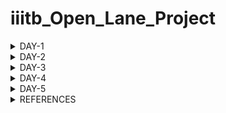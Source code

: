 # iiitb_Open_Lane_Project
<details>
    
<summary>DAY-1</summary>

# Introduction

**OpenLane** is an open-source digital ASIC (Application-Specific Integrated Circuit) flow that automates the entire process of designing and fabricating digital chips. It is developed by efabless and Google Cloud, and it aims to democratize chip design by making it more accessible to a wider community of designers, especially for those who may not have access to expensive commercial tools.OpenLane provides a complete end-to-end flow for designing and fabricating digital ASICs. This includes steps like synthesis, floorplanning, placement, routing, and more. It also incorporates various open-source tools and libraries to streamline the process.One of the significant advantages of OpenLane is that it can work with various Process Design Kits (PDKs), including the SkyWater 130nm PDK (process design kit).

**SkyWater 130 PDK:** The SkyWater 130nm PDK, often referred to as Sky130 PDK, is a Process Design Kit provided by SkyWater Technology Foundry. It contains all the essential components, models, and data necessary for designing integrated circuits using the SkyWater Technology's 130nm CMOS process.

A **Process Design Kit** is a collection of files (such as technology files, cell libraries, and models) provided by a semiconductor foundry to enable chip designers to create layouts and designs that are compatible with the foundry's manufacturing process. It serves as a bridge between the designer and the fabrication facilities.

![image](https://github.com/amith-bharadwaj/iiitb_Open_Lane_Project/assets/84613258/95020f0b-3abc-4cbc-b0c5-a3bdb2b5508a)

![image](https://github.com/amith-bharadwaj/iiitb_Open_Lane_Project/assets/84613258/1ee989eb-7f5a-4bef-8c73-7ff665737caf)

**Foundry IPs (Intellectual Properties)** refer to pre-designed and pre-verified functional blocks or modules that are provided by semiconductor foundries for integration into custom or semi-custom integrated circuits. These IPs serve as building blocks that designers can use to construct larger and more complex integrated circuits without having to design these components from scratch.

## Open Source Digital Asic Design

![image](https://github.com/amith-bharadwaj/iiitb_Open_Lane_Project/assets/84613258/58499c4e-3016-47ad-bcdf-632e2060ba5e)

**Open-source digital ASIC** (Application-Specific Integrated Circuit) design refers to the practice of creating custom integrated circuits using open-source tools, libraries, and methodologies. This approach aims to make the process of designing and fabricating ASICs more accessible and transparent to a wider community of designers.
Here are key aspects of open-source digital ASIC design:

**Tools and Flows:** Open-source tools like OpenROAD, Yosys, Magic, and Qflow are used to automate various stages of the ASIC design process, including synthesis, placement, routing, and verification. These tools are typically available for free and can be modified or extended by the community.

**Libraries and IP Blocks:** Open-source libraries provide a collection of pre-designed digital blocks, such as standard cells, memories, and interfaces. These can be used as building blocks for creating custom ASICs. Additionally, open-source IP cores (e.g., processors, communication controllers) are available for integration.

![image](https://github.com/amith-bharadwaj/iiitb_Open_Lane_Project/assets/84613258/4c410f2e-8cf6-481b-b98f-543a8d2f31d1)

The RTL to GDSII (Register-Transfer Level to Graphic Data System II) flow is the process of transforming a digital circuit design described in RTL (Register-Transfer Level) into a physical layout that can be manufactured as an integrated circuit. Here's a simplified explanation of the steps involved:

**RTL Design:** At the RTL level, the designer describes the behavior of the digital circuit using a hardware description language (HDL) like Verilog or VHDL.

**Synthesis:** RTL synthesis translates the behavioral RTL code into a gate-level netlist.Timing constraints are also defined at this stage.

**Floorplanning**: Floorplanning involves determining the placement of major blocks (like CPU, memory, I/O) on the chip.It considers factors like area, power, signal routing, and clock distribution.

**Placement**:Placement involves determining the precise location of each gate and flip-flop on the chip.
The goal is to minimize wire lengths and optimize for performance.

**Clock Tree Synthesis (CTS)**: CTS involves creating a well-distributed clock network to ensure synchronous operation of the circuit.
Clock signals need to reach all parts of the chip at roughly the same time.

**Routing**:This step involves creating the physical wires (metal tracks) that connect the gates and flip-flops.
Global routing defines the general path, while detailed routing refines the connections.

**Physical Verification:** This step involves checking the layout for rule violations, such as minimum spacing between wires, proper width of connections, etc.
DRC (Design Rule Checking) and LVS (Layout versus Schematic) checks are performed.
Extraction:

**Static Timing Analysis (STA):** STA verifies that the circuit meets timing requirements (setup, hold times, etc.).
It considers gate delays, interconnect delays, and clock skew.

**Final Verification:** Final checks are performed to ensure that the layout adheres to all design rules and constraints.

**GDSII Generation:** GDSII is a file format that describes the physical layout of the integrated circuit.
It includes information about layers, polygons, and other details needed for fabrication.

**Tape-Out:** The GDSII file is sent to a semiconductor foundry for manufacturing.

![image](https://github.com/amith-bharadwaj/iiitb_Open_Lane_Project/assets/84613258/6b4e55cb-23f8-4142-9440-c80b0b91876b)

## Lab Work

```
cd OpenLane
make mount
./flow.tcl -interactive

```
![image](https://github.com/amith-bharadwaj/iiitb_Open_Lane_Project/assets/84613258/4e41b51f-48fe-4a5e-8f53-5a7c6219d5e5)

```
package require openlane 0.9
prep -design picorv32a
```
### Synthesis
Type the command below to perform synthesis
```
run_synthesis
```
The report and netlist generated can be seen below.

![Screenshot from 2023-09-10 19-58-37](https://github.com/amith-bharadwaj/iiitb_Open_Lane_Project/assets/84613258/ef50e0f3-818a-4e7d-bbc5-32a7449bc222)

![image](https://github.com/amith-bharadwaj/iiitb_Open_Lane_Project/assets/84613258/b125cb7e-af61-4c9f-8116-e10cdaea6eb0)


### Flop Ratio

The flop ratio can be calculated by dividing the number of D flip flops with the total number of cells.Here there are **1596** D Flip Flops and **10104**cells. Therefore the flop ratio is **0.15796**.

</details>

<details>
    
<summary>DAY-2</summary>

# Good floorplan vs bad floorplan and introduction to library cells

## Floor Planning

![image](https://github.com/amith-bharadwaj/iiitb_Open_Lane_Project/assets/84613258/85afa22e-5cb4-4282-a0e6-db6de0dc9ebd)

In semiconductor manufacturing, floor planning refers to the initial phase of designing the physical layout of an integrated circuit (IC) on a silicon wafer. This step is crucial in organizing the various components, including transistors, resistors, capacitors, and interconnects, to optimize performance, power consumption, and space utilization.

**Block Placement:** Floor planning involves deciding where to place different functional blocks or modules on the silicon die. These blocks represent specific components like processing units, memory cells, input/output interfaces, and other specialized circuits.

**Interconnect Planning:** It encompasses planning the routes or pathways that will connect various blocks on the chip. Well-designed interconnects are essential for ensuring efficient data flow between different components.

**Power Grid Planning:** Floor planning also addresses the distribution of power across the chip. This includes determining the locations of power sources and how they will be distributed to ensure consistent and reliable power supply to all components.

**Clock Distribution:** Planning the distribution of clock signals is critical for synchronizing operations across different parts of the chip. Proper clock distribution minimizes timing issues and ensures reliable operation.

**Area Allocation:** Deciding how much physical space each block or functional unit should occupy on the die is part of floor planning. This allocation is influenced by factors like performance requirements, power constraints, and manufacturing considerations.

**I/O Planning:** Determining the placement and arrangement of input and output pads or pins is crucial for connecting the chip to external devices.

**Heat Dissipation and Thermal Considerations:** Floor planning also takes into account heat dissipation. Efficient placement of components can help manage the heat generated during operation.

**Design Constraints:** Various constraints, such as area limitations, power budgets, and performance targets, must be considered during floor planning.

**Iterative Process:** Floor planning is an iterative process. Designers often go through multiple iterations to fine-tune the layout based on simulations, performance analysis, and other considerations.

### Preplacement cells

In semiconductor chip design, "preplaced cells" (also known as "macrocells" or "hard macros") refer to predefined and fixed blocks of logic or functional elements that are placed on the chip layout before the automated placement and routing process begins. These preplaced cells are typically designed to perform specific functions and are inserted into the chip's layout in predetermined locations.

### Decoupling Capacitors

In floor planning for semiconductor chip design, decoupling capacitors play a critical role in ensuring stable and noise-free power distribution to various components on the chip. They are strategically placed in the layout to mitigate voltage fluctuations and reduce electromagnetic interference (EMI).

### Power Planning

It involves strategically organizing and distributing power supply networks across the chip to ensure reliable and efficient power delivery to all functional blocks and components. 

### Placement and Routing

**Placement**:Placement in semiconductor design is the phase where electronic components such as transistors, logic gates, and memory cells are arranged on a silicon wafer or chip. It involves selecting the locations for these components to optimize performance, power efficiency, and thermal characteristics.

**Routing**: Routing in semiconductor design is the subsequent phase that involves creating physical connections, called metal interconnects or wires, to link the placed components. These connections enable the flow of electrical signals and power throughout the chip, establishing the desired circuit connections and paths. Routing is essential for ensuring proper functionality and performance of the integrated circuit.

## LAB Work

To run floor planning, follow the below command after synthesis.

```
run_floorplan
```
after the floor planning process is completed, the def file will be generated, go to the floorplan directory and type the following command to invoke magic for viewing the layout.

```
 magic -T /home/amith/OpenLane/pdks/vsdstdcelldesign/libs/sky130A.tech lef read /home/amith/OpenLane/designs/picorv32a/runs/RUN_2023.09.11_14.44.38/tmp/merged.max.lef def read /home/amith/OpenLane/designs/picorv32a/runs/RUN_2023.09.11_14.44.38/results/floorplan/picorv32.def &
```
![image](https://github.com/amith-bharadwaj/iiitb_Open_Lane_Project/assets/84613258/4dcda57a-d609-4320-bf7e-37420eed76bf)

![image](https://github.com/amith-bharadwaj/iiitb_Open_Lane_Project/assets/84613258/e71bbc0d-2a58-45ad-9b2c-e12668db118d)

To zoom the layout,left click and right click for creating a rectangular region, press 's' for selecting and 'z' for zooming.In the console window, type 'what' after the selecting the region to get information about that component selected.

![image](https://github.com/amith-bharadwaj/iiitb_Open_Lane_Project/assets/84613258/d3f8f5cd-bb81-4042-8c3d-84bf1b3ab702)

### Placement Optimization

Optimizing placement using **repeaters** is a key strategy in integrated circuit design to enhance signal integrity over long interconnects. When critical paths exhibit signal degradation due to length, repeaters are strategically inserted to divide the path into shorter segments. This reduces signal delay, mitigates noise, and maintains signal strength. The process involves identifying long interconnects, selecting suitable repeater locations, and sizing the repeaters appropriately.

![image](https://github.com/amith-bharadwaj/iiitb_Open_Lane_Project/assets/84613258/67e06343-6e13-4899-acc3-5d6f958d8132)

### Congestion Aware Placement 
To perform the placement and view the layout, perform the following commands.

```
run_placement
magic -T /home/amith/OpenLane/pdks/vsdstdcelldesign/libs/sky130A.tech lef read /home/amith/OpenLane/designs/picorv32a/runs/RUN_2023.09.11_14.44.38/tmp/merged.max.lef def read /home/amith/OpenLane/designs/picorv32a/runs/RUN_2023.09.12_17.53.47/results/placement/picorv32.def &

```
![image](https://github.com/amith-bharadwaj/iiitb_Open_Lane_Project/assets/84613258/b0da7014-3496-4439-849b-25ec690129ad)

![image](https://github.com/amith-bharadwaj/iiitb_Open_Lane_Project/assets/84613258/af23df08-d209-47a7-adc2-b458211786cb)

## Cell Design Flow

Cell design flow is the systematic process followed in semiconductor engineering to create and optimize individual functional blocks, or cells, that form the building blocks of integrated circuits (ICs).The flow typically begins with specification and architectural design, where the functionality, features, and interfaces of the cell are defined.

![image](https://github.com/amith-bharadwaj/iiitb_Open_Lane_Project/assets/84613258/108bd7de-0d04-4099-9aa8-be8615d265c9)

![image](https://github.com/amith-bharadwaj/iiitb_Open_Lane_Project/assets/84613258/6c9a93b0-390e-475f-8479-ddfbd49efa80)

![image](https://github.com/amith-bharadwaj/iiitb_Open_Lane_Project/assets/84613258/83bde8a6-bdb8-4df3-9671-ed7f49ce15aa)

## Characterization Flow

A configuration file containing models,tech files,spice netlist and simulation commands is given as input to GUNA.This software will generate timing,noise and power models.

![image](https://github.com/amith-bharadwaj/iiitb_Open_Lane_Project/assets/84613258/dee73b9b-820d-49ad-86e3-45b170ece5ef)

## Timing threshold

defintion |	Value
-------------- | --------------
slew_low_rise_thr	| 20% 
slew_high_rise_thr | 80% 
slew_low_fall_thr |	20% 
slew_high_fall_thr |	80% 
in_rise_thr	| 50% 
in_fall_thr |	50% 
out_rise_thr |	50% 
out_fall_thr | 50% 

### Propagation Delay and Transition Time 

#### Propagation Delay 

The time difference between when the transitional input reaches 50% of its final value and when the output reaches 50% of its final value. Poor choice of threshold values lead to negative delay values. Even thought you have taken good threshold values, sometimes depending upon how good or bad the slew, the dealy might be still +ve or -ve.

**Propagation delay = time(out_thr) - time(in_thr)**

#### Transition Time

The time it takes the signal to move between states is the transition time , where the time is measured between 10% and 90% or 20% to 80% of the signal levels.

**Rise transition time = time(slew_high_rise_thr) - time (slew_low_rise_thr)**

**Low transition time = time(slew_high_fall_thr) - time (slew_low_fall_thr)**

</details>

<details>
    
<summary>DAY-3</summary>

# DAY-3

## SPICE Deck Creation

A SPICE deck is a text file used to describe an electronic circuit in a format that can be interpreted by SPICE (Simulation Program with Integrated Circuit Emphasis), a widely used software tool for simulating and analyzing electronic circuits. The deck contains information about circuit components (such as resistors, capacitors, transistors, etc.), their connections, and simulation parameters. It also includes commands for specifying the type of analysis to be performed (e.g., transient, AC, DC) and other simulation settings. SPICE decks allow engineers and designers to model and predict the behavior of electronic circuits before physically building them, aiding in the design and optimization process.

![image](https://github.com/amith-bharadwaj/iiitb_Open_Lane_Project/assets/84613258/cccd8eae-e2b2-4907-9fdf-14680d341583)

![image](https://github.com/amith-bharadwaj/iiitb_Open_Lane_Project/assets/84613258/29d37e44-8196-4a08-a7f0-4f67c1301a60)

## Switching Threshold of cmos inverter

The switching threshold of a CMOS (Complementary Metal-Oxide-Semiconductor) inverter is the input voltage at which the output of the inverter transitions from a logic low (0) to a logic high (1), or vice versa. In other words, it's the voltage level at which the inverter changes its output state.

In a basic CMOS inverter, there are two transistors: a PMOS (p-type metal-oxide-semiconductor) transistor and an NMOS (n-type metal-oxide-semiconductor) transistor. When the input voltage is below a certain threshold, the PMOS transistor conducts and the NMOS transistor does not, resulting in a logic high output. Conversely, when the input voltage is above the threshold, the NMOS transistor conducts and the PMOS transistor does not, resulting in a logic low output.

The switching threshold depends on various factors including the characteristics of the transistors, the supply voltage, and the manufacturing process. It is generally determined by the Vth (threshold voltage) of the transistors, which is a parameter that characterizes the voltage at which a transistor begins to conduct.

![image](https://github.com/amith-bharadwaj/iiitb_Open_Lane_Project/assets/84613258/521a548e-3bfd-4ccc-87ea-8fecd44c0593)

## LAB Work

Follow the below commands to gitclone vsdstdcelldesign and then run magic.

```
git clone https://github.com/nickson-jose/vsdstdcelldesign.git
magic -T sky130A.tech sky130_inv.mag &
```

![Screenshot from 2023-09-16 15-02-55](https://github.com/amith-bharadwaj/iiitb_Open_Lane_Project/assets/84613258/0ddd73cf-6171-4439-8182-bc12d6e3fe55)

## Inception of Layout ( A CMOS Fabrication Process)

A 16-mask CMOS (Complementary Metal-Oxide-Semiconductor) process refers to a semiconductor fabrication process that involves 16 distinct steps (or masks) to create integrated circuits. Each mask defines a specific pattern or layer on the silicon wafer, and these patterns are built up in a series of steps to form the final integrated circuit.

Here is a simplified overview of the steps involved in a typical 16-mask CMOS process:

**Substrate Preparation:** The process begins with a silicon wafer, which serves as the foundation for the integrated circuits. This wafer is typically made of single-crystal silicon.

**Oxide Layer Formation (Mask 1):** The first mask is used to define areas where a thin layer of silicon dioxide (SiO2), also known as oxide, will be grown or deposited. This layer serves as an insulator.

**Active Region Definition (Mask 2):** The second mask defines the areas where the active components of the transistors will be located. These areas will later be doped to create the source and drain regions.

![image](https://github.com/amith-bharadwaj/iiitb_Open_Lane_Project/assets/84613258/ac4cda08-3fa8-413e-a7df-c50fa0c0c456)

![image](https://github.com/amith-bharadwaj/iiitb_Open_Lane_Project/assets/84613258/94cf5f4f-e060-4e3e-a894-2991e0edf227)

**Gate Formation (Mask 3):** This mask defines the location and shape of the gates of the transistors. The gate is typically made of polysilicon.

![image](https://github.com/amith-bharadwaj/iiitb_Open_Lane_Project/assets/84613258/7f36831c-1cc1-4b19-bf87-2dc96ac5cf57)

**Gate Insulation (Mask 4):** This step involves depositing a thin layer of silicon dioxide on top of the gate to insulate it from the channel region.

**Source and Drain Implantation (Mask 5):** Dopants are introduced into the silicon to create the source and drain regions of the transistors.

**Channel Formation (Mask 6):** This mask defines the region between the source and drain, which is known as the channel. The channel is what allows or restricts the flow of current.

**Contact Holes (Mask 7):** This step involves etching holes through the insulating layers to allow for electrical connections to the source, drain, and gate.

![image](https://github.com/amith-bharadwaj/iiitb_Open_Lane_Project/assets/84613258/fa198202-c1d5-418d-b11c-610752e791b4)


**Metal Interconnects (Mask 8):** Metal layers are deposited and patterned to form the interconnects that link various components together.

**First Metal Contact Holes (Mask 9):** Similar to Step 8, this step involves etching holes through insulating layers to allow for electrical connections to the metal interconnects.

**Metal Contact (Mask 10):** Metal is deposited to make electrical connections between the metal interconnects and the active regions of the transistors.

**Passivation (Mask 11):** A protective layer is added to shield the integrated circuits from environmental factors.

**Bond Pads (Mask 12):** Areas are defined for attaching wires that will connect the integrated circuits to external components.

**Final Metal (Mask 13):** Additional metal layers may be added for complex circuits.

**Test Structures (Mask 14):** Test structures and markers are added to facilitate testing and quality control.

**Final Inspection and Packaging (Mask 15):** The completed wafers are inspected, tested, and then diced into individual chips. These chips are then packaged for use in   electronic devices.

![Screenshot from 2023-09-16 15-47-55](https://github.com/amith-bharadwaj/iiitb_Open_Lane_Project/assets/84613258/57e0c9f3-492e-4f94-a85b-768c5c2ec418)

## Lab introduction to Sky130 basic layers layout and LEF using inverter

Inverter is designed by, PMOS and NMOS connected together. Gates of both PMOS and NMOS are connected together and given to input. NMOS source connected to ground, PMOS source is connected to VDD.Drains of PMOS and NMOS are connected together and given to the output.From Layout, we see the layers which are required for CMOS inverter.The First layer in skywater130 is localinterconnect layer (locali).

![image](https://github.com/amith-bharadwaj/iiitb_Open_Lane_Project/assets/84613258/e4d08cf2-79a6-4b92-86cb-e2cc047cbe7e)

### Spice Extraction in Magic
]
Folllow the below command for creating extraction file
```
extract all
```
sky130_inv.ext file will be  created

```
ext2spice cthresh 0 rthresh 0
```
This command extracts parasatic capcitances and a file sky130_inv.spice will be created.

![image](https://github.com/amith-bharadwaj/iiitb_Open_Lane_Project/assets/84613258/16f821d2-561c-4657-9fc6-76617d62fd36)

## SKY130 Tech file labs
We should edit the spice file to do the analysis.

![image](https://github.com/amith-bharadwaj/iiitb_Open_Lane_Project/assets/84613258/381c18b4-d103-44b0-93ca-06ed3983f177)

Run it in ngspice by giving the following command.

```
ngspice sky130_inv.spice
plot y vs time a
```

![image](https://github.com/amith-bharadwaj/iiitb_Open_Lane_Project/assets/84613258/ebb2f54f-080d-47da-9ce8-3aa0bcaa2460)
![image](https://github.com/amith-bharadwaj/iiitb_Open_Lane_Project/assets/84613258/b0e5e6ef-8b5b-4d4c-88c8-3b33e975a9f6)

## Magic DRC

Magic VLSI (Very Large Scale Integration) is a powerful open-source software tool used in the design and layout of integrated circuits. It provides a user-friendly environment for creating, editing, and analyzing electronic circuits at the transistor level. Magic VLSI offers a range of features, including a versatile and intuitive interface, the ability to handle various technology nodes, and support for both digital and analog circuit design. It also allows for the visualization of the physical layout of a chip, enabling engineers to optimize for performance, area, and power consumption. Additionally, Magic VLSI facilitates compatibility with industry-standard file formats, enhancing its interoperability with other EDA (Electronic Design Automation) tools in the semiconductor industry. Overall, Magic VLSI plays a crucial role in the development of complex integrated circuits, making it an essential tool for VLSI designers and engineers.

### Design Rule Check

DRC, or Design Rule Check, is a critical step in the process of designing integrated circuits (ICs). It is a set of predefined geometric and electrical constraints that ensure the manufacturability and functionality of the chip. During DRC, the layout of the IC is examined to verify if it complies with these specified rules. This involves checking parameters like minimum spacing between elements, width of conductors, and alignment of components. DRC helps catch potential issues early in the design process, preventing costly errors that could lead to fabrication defects or performance issues. It is an indispensable part of the semiconductor design flow, ensuring that the final chip design adheres to the requirements of the fabrication process.

### LAB Work

Follow the below commands to extract the drc test files

```
wget http://opencircuitdesign.com/open_pdks/archive/drc_tests.tgz
tar xfz drc_tests.tgz
```

![image](https://github.com/amith-bharadwaj/iiitb_Open_Lane_Project/assets/84613258/ff448c4f-e45d-44dc-b0f7-5c4410dadb76)

let us check the files in the directory.

![image](https://github.com/amith-bharadwaj/iiitb_Open_Lane_Project/assets/84613258/7e1eb184-6856-46b0-936e-84b46f5cc5df)
Let us view the layout of met3.mag on magic
![image](https://github.com/amith-bharadwaj/iiitb_Open_Lane_Project/assets/84613258/4962d5a7-3db4-4c5d-ad40-abc7f8477081)
In the console window give the command ```drc why ``` to know if errors are there are what are those errors associated with the selected object.
![image](https://github.com/amith-bharadwaj/iiitb_Open_Lane_Project/assets/84613258/478e2af2-d708-4a2b-b3a2-97d1d0c431a3)
Draw a box with met3 ,move the pointer to the colour box on the right panel, use 'p' to fill the box with the selected met3 layer.
![Screenshot from 2023-09-17 10-04-32](https://github.com/amith-bharadwaj/iiitb_Open_Lane_Project/assets/84613258/855b1011-7c6b-4565-952b-b12d9add694b)
type the command ``` cif see VIA2 ```
![image](https://github.com/amith-bharadwaj/iiitb_Open_Lane_Project/assets/84613258/7d0b3202-2196-457d-8958-337983c1f445)

## Load Sky130 tech rules for drc challenges

Let us load the poly.mag file on magic layout window.     
![image](https://github.com/amith-bharadwaj/iiitb_Open_Lane_Project/assets/84613258/d724e9bd-9ea5-4396-b861-b80774deda35)
zoom in, select the box between the contacts and type 'box' in the console window to know the dimensions. 
![image](https://github.com/amith-bharadwaj/iiitb_Open_Lane_Project/assets/84613258/bdbdbe32-0944-4835-95d8-a1fba929da5a)
we need to modify the sky130A.tech file for making the corrections. Use gedit and modify the techfile as below.
![image](https://github.com/amith-bharadwaj/iiitb_Open_Lane_Project/assets/84613258/48d41705-7b2e-4a64-93dc-1beab8efedef)
![image](https://github.com/amith-bharadwaj/iiitb_Open_Lane_Project/assets/84613258/b312c55a-0e4c-473d-b27a-ee52a6c38bdc)

![image](https://github.com/amith-bharadwaj/iiitb_Open_Lane_Project/assets/84613258/cce2802f-0aef-4d33-8a30-56df59b7cceb)
Now we need to reload the mag file into the magic layout window. Now we can see the modified layout.And then type ```
drc runcheck ``` in the console window.


![image](https://github.com/amith-bharadwaj/iiitb_Open_Lane_Project/assets/84613258/36ef0072-2723-469b-beed-9b4876124293)

open the sky130A techfile using gedit, and search for cifmaxwidth and make the changes as shown in the pictures below.

![image](https://github.com/amith-bharadwaj/iiitb_Open_Lane_Project/assets/84613258/45194eac-2ec6-4a70-ad82-452d01976e03)


Make modifictions to the tech file as shown below.

![image](https://github.com/amith-bharadwaj/iiitb_Open_Lane_Project/assets/84613258/6dc89c78-a5b6-4a40-ab68-43fac06382ba)

First create a box around cell nwell6 , Now in tkcon terminal type below commands:

![Screenshot from 2023-09-17 12-25-57](https://github.com/amith-bharadwaj/iiitb_Open_Lane_Project/assets/84613258/3ec70738-d34a-4ccf-bc6c-b0d99518d10e)



![image](https://github.com/amith-bharadwaj/iiitb_Open_Lane_Project/assets/84613258/944ac4a6-4bff-4eb6-adb5-2ce07b195b19)

Make modifications to the sky130A tech file as shown below.

![image](https://github.com/amith-bharadwaj/iiitb_Open_Lane_Project/assets/84613258/b7214a21-094d-438a-bc97-da9e1e05fdf8)
![image](https://github.com/amith-bharadwaj/iiitb_Open_Lane_Project/assets/84613258/cdf71df2-ebd2-46d0-be9a-4272b44df40d)

After reloading the magic layout window,run the drc commands as shown below, when we zoom in, we can find the regions having errors.

![image](https://github.com/amith-bharadwaj/iiitb_Open_Lane_Project/assets/84613258/ff8be22a-e68d-4a15-a4ea-68c92b725525)
![Screenshot from 2023-09-17 12-40-27](https://github.com/amith-bharadwaj/iiitb_Open_Lane_Project/assets/84613258/c17608a7-3856-4a39-8aed-dc89bf33b90b)

Now tap using nsubstrate contact, we can see the change in the drc value shown.
![image](https://github.com/amith-bharadwaj/iiitb_Open_Lane_Project/assets/84613258/59c57631-43c9-4a11-a1f9-d0ff20da0ff5)

</details>
    
<details>
    
<summary>DAY-4</summary>

    
# Timing Analysis and Clock Tree Synthesis

## Grid into Track Info

To implement our own stdcell,the inout output ports must lie on the intersection of Horizontal and vertical tracks and
Width and Height of standard cell are odd mutliples of Horizontal track pitch and Vertical track pitch.
Give the below command to view grids of specific dimensions on layout.
```
grid 0.46um 0.34um 0.23um 0.17um
```
![image](https://github.com/amith-bharadwaj/iiitb_Open_Lane_Project/assets/84613258/58142b9b-96b2-45f0-8a80-1db223df3236)

## Creation of Port Defination

After loading the inverter design, select the required port by double pressing 's' in the region.click on edit and then text.Here we can enter the label.Ensure to check the enable check box.
![image](https://github.com/amith-bharadwaj/iiitb_Open_Lane_Project/assets/84613258/e53a7284-a749-4f3f-9f8f-614951372f1d)

## Setting port class and port use attributes

Type the following commands in the console,enter 2 commands at a time after selecting input,output,vdd and ground ports respectively.

```
port class input
port use signal
port class output
port use signal
port class inout
port use power
port class inout
port use ground
```
To generate the lef file, follow the below command.
```
lef write

```
![image](https://github.com/amith-bharadwaj/iiitb_Open_Lane_Project/assets/84613258/9ea3fd4e-29db-4b44-b327-0c2d32dc4f02)

Copy the lef file,sky130_fd_sc_hd_typical.lib, sky130_fd_sc_hd_slow.lib, and sky130_fd_sc_hd_fast.lib files from the libs folder in vsdstdcelldesign to the src folder of picorv32a. And then we need to modify the config.tcl file.

![image](https://github.com/amith-bharadwaj/iiitb_Open_Lane_Project/assets/84613258/5359e327-2fa8-474d-8fb3-cd43fc26641f)

Follow the below commands in openlane to run synthesis.

```
prep -design picorv32a
set lefs [glob $::env(DESIGN_DIR)/src/*.lef]
add_lefs -src $lefs
run_synthesis
```
![image](https://github.com/amith-bharadwaj/iiitb_Open_Lane_Project/assets/84613258/81606d21-9b2f-4c13-9d60-15f656e1ed91)

![image](https://github.com/amith-bharadwaj/iiitb_Open_Lane_Project/assets/84613258/9b8979ab-7fab-4c9a-bd68-e37ddd09b258)

## Delay Tables

Timing is a pivotal parameter that holds significant sway over our cell designs, influencing all other aspects of timing considerations. The delay of a cell is contingent on factors such as input transition and output load. For instance, when a cell (X1) is situated at the end of a lengthy wire (Scenario 1), its delay is affected by unfavorable transitions due to the wire's resistance and capacitance. Conversely, in the case of a shorter wire (Scenario 2), the delay differs as the transition is less adverse. This demonstrates the sensitivity of delay to varying conditions, even for identical cells. Additionally, the output load also plays a role in shaping delay characteristics. To maintain signal integrity during buffer insertion, VLSI engineers have established specific guidelines, emphasizing consistent buffer sizing at each level. Despite this, delays may fluctuate depending on the load they drive. To address this, engineers introduced "delay tables," which contain 2D arrays encompassing input slew and load capacitance values, each associated with various buffer sizes. These tables serve as essential timing models for the design process. Algorithms interact with these tables, using provided input slew and load capacitance values to calculate corresponding delay values for the buffers. In cases where precise delay data is unavailable, interpolation techniques are employed. These techniques identify the nearest available data points and extrapolate from them to estimate the required delay values.

![image](https://github.com/amith-bharadwaj/iiitb_Open_Lane_Project/assets/84613258/c12ca424-a636-46de-a95f-af4bd0f999bd)

Let us perform floor plan and placement.

```
run_floorplan
run_placement
```
Let us invoke magic from the results/placement directory

![image](https://github.com/amith-bharadwaj/iiitb_Open_Lane_Project/assets/84613258/35bb6f08-f83b-4a70-8438-ad89f5793dce)

## Timing Analysis

Setup time is a crucial concept in digital electronics and refers to the minimum amount of time that a data input signal must be stable and valid before the clock signal arrives for the flip-flop or latch to capture that data. In simpler terms, it is the time duration between when the input data is available and when the clock edge arrives, ensuring that the data is correctly registered by the flip-flop or latch. Failing to meet the setup time requirement can result in erroneous or unpredictable behavior in the digital circuit. It's a fundamental parameter for ensuring reliable operation of synchronous digital systems.

Metastability is a phenomenon that can occur in digital electronic circuits, particularly in synchronous systems. It arises when a digital flip-flop or latch receives a signal that arrives very close to the clock edge. In this narrow time window, the signal may oscillate unpredictably between the high and low states, causing the flip-flop or latch to have difficulty in determining the correct state to latch onto.

Designers take measures to minimize the likelihood of metastability by ensuring that signals meet setup and hold time requirements and by using techniques like synchronizers to reduce the probability of metastable events. However, it's important to note that metastability is an inherent part of digital electronics and can never be entirely eliminated, only managed.

![image](https://github.com/amith-bharadwaj/iiitb_Open_Lane_Project/assets/84613258/f1c3eb96-63ed-45db-9e53-0f3128977e64)

### Clock Jitter

Clock jitter is a phenomenon in digital systems that refers to the variations in the timing of a clock signal. It is characterized by small, random fluctuations in the arrival times of clock edges. These fluctuations can occur due to various factors, such as electronic noise, power supply fluctuations, and imperfections in the clock generation circuitry. Clock jitter can have significant implications for the performance of digital circuits, as it can lead to timing uncertainty and ultimately affect the stability and accuracy of data processing. Designers employ techniques like jitter reduction circuits and high-quality clock sources to mitigate the impact of jitter and ensure reliable operation of digital systems. Managing clock jitter is especially crucial in high-speed and precision applications, where precise timing is paramount.


![image](https://github.com/amith-bharadwaj/iiitb_Open_Lane_Project/assets/84613258/0f04283f-369f-48da-a32b-a4e7296e271e)


## Clock Tree Synthesis (CTS)
Clock Tree Synthesis (CTS) is a crucial step in the physical design of integrated circuits (ICs), especially for synchronous digital systems. It involves the generation of an optimized network of clock distribution lines (referred to as the "clock tree") that evenly and efficiently distributes the clock signal to all sequential elements (like flip-flops) across the chip.

Here's a breakdown of the key steps involved in Clock Tree Synthesis:

**Clock Signal Generation:** The first step is generating the primary clock signal, usually from an external crystal oscillator or a phase-locked loop (PLL). This signal serves as the reference clock for the entire system.

**Buffer Insertion:** The clock signal from step one is generally weak and may not be able to drive all the sequential elements in the design directly. Therefore, buffers (usually in the form of inverters) are inserted strategically along the clock path to strengthen the signal.

**Clock Distribution Network:** This step involves creating a network of clock lines that originate from the clock source and spread out across the chip, reaching every sequential element. The goal is to minimize clock skew (variation in arrival times of the clock signal) and ensure that all elements receive the clock signal simultaneously.

**Balancing Delays:** The clock tree synthesis tool considers factors such as wire lengths, resistance, and capacitance to balance the delays in the clock distribution network. This ensures that the clock arrives at all elements at the same time, reducing setup and hold time violations.

**Optimization for Power and Area:** CTS tools aim to minimize power consumption and area usage while maintaining good clock distribution characteristics. This may involve techniques like buffer sizing and placement optimization.

**Clock Gating:** In some designs, clock gating elements are added during CTS. These elements can selectively enable or disable clock signals to specific parts of the design, conserving power when those parts are not in use.

**Verification and Analysis:** After generating the clock tree, it's crucial to perform extensive verification and analysis. This includes checks for clock skew, setup and hold time violations, and power consumption.

**Iterative Process:** Clock Tree Synthesis is often an iterative process. Designers may need to make adjustments to the clock tree, such as buffer insertion or resizing, to meet timing and power constraints.

### Cross Talk

Cross talk in VLSI (Very Large Scale Integration) refers to the unwanted interference or coupling of signals between adjacent conductors or traces on a printed circuit board (PCB) or within an integrated circuit (IC). This interference can lead to incorrect or degraded signal integrity and can potentially result in malfunctions or errors in the functioning of the circuit.

Cross talk can lead to various issues:

**Signal Degradation:** The interference can distort the original signal, potentially making it difficult for the receiver to correctly interpret the data.

**Timing Violations:** Cross talk can lead to timing violations, where signals may arrive at the receiver with incorrect timing, violating setup and hold time requirements.

**Increased Noise:** The interference can introduce additional noise into the system, reducing the signal-to-noise ratio and potentially leading to errors.

**Reduced Signal Integrity:** In extreme cases, cross talk can lead to complete signal integrity failure, resulting in malfunctioning of the circuit.

### Clock Net Shielding

Clock net shielding is a technique used in VLSI (Very Large Scale Integration) design to minimize the interference and cross talk that can occur between the clock signal and other adjacent signal traces on a printed circuit board (PCB) or within an integrated circuit (IC). It involves physically isolating the clock signal traces from other signal traces by placing a shield, typically a metal layer, between them. This shield acts as a barrier, reducing the capacitive and inductive coupling that can occur between neighboring traces. By implementing clock net shielding, designers can improve the integrity and reliability of the clock signal, ensuring that it reaches its destination with minimal distortion or interference, which is critical for the proper functioning of synchronous digital systems.

![image](https://github.com/amith-bharadwaj/iiitb_Open_Lane_Project/assets/84613258/c26eda2c-3647-4816-a7fe-6749c35bae81)

## LAB Work
```
run_cts
```
![image](https://github.com/amith-bharadwaj/iiitb_Open_Lane_Project/assets/84613258/8a26df72-22ba-453e-9103-ebd0a65e5176)

![image](https://github.com/amith-bharadwaj/iiitb_Open_Lane_Project/assets/84613258/2027a709-0daf-48b9-94c3-4916e88cb332)

Here we can observe that there is no violation.From now on post cts analysis is performed by openroad within the openlane flow .In openroad, execute the following commands
```
openroad
read_lef <path of merge.nom.lef>
read_def <path of def>
write_db pico_cts.db
read_db pico_cts.db
read_verilog /home/parallels/OpenLane/designs/picorv32a/runs/RUN_09-09_11-20/results/synthesis/picorv32a.v
read_liberty $::env(LIB_SYNTH_COMPLETE)
read_sdc /home/parallels/OpenLane/designs/picorv32a/src/my_base.sdc
set_propagated_clock (all_clocks)
report_checks -path_delay min_max -format full_clock_expanded -digits 4
```
Here below we can see the hold and setup slack.

![image](https://github.com/amith-bharadwaj/iiitb_Open_Lane_Project/assets/84613258/b70f371d-caac-42f8-a434-3bfa15993d46)
![image](https://github.com/amith-bharadwaj/iiitb_Open_Lane_Project/assets/84613258/4b6dcaf0-e2b8-4bdd-9290-dab55f79d49f)

</details>

<details>
    
<summary>DAY-5</summary>
    
## Maze Routing and Lee's Algorithm

**Maze Routing:**

In electronic design, the routing phase involves establishing connections between various components like transistors, gates, and other functional blocks. This is done using metal traces or wires that carry signals between these elements. Maze routing deals with finding an optimal path through a maze-like grid of obstacles to connect a source point to a destination point.Maze routing is a method used in electronic design automation (EDA) and integrated circuit (IC) routing to find a path for interconnects (wires or traces) between different components on a chip. The term "maze" refers to the grid-like structure that represents the routing area.

**Lee's Algorithm:**

Lee's algorithm is a path-finding algorithm used in maze routing. It's a breadth-first search (BFS) based algorithm. The basic idea is to start from the source point and explore the adjacent cells in layers, expanding outward until the destination point is reached. The algorithm works as follows:

**Initialization**: Mark the source cell with a value of 0. Then, mark all adjacent cells with a value of 1, and continue this process, incrementing the value by 1 for each layer of adjacent cells.

**Wave Expansion:** Propagate the wavefront outwards from the source cell, incrementing the value of each cell as the wavefront expands.

**Routing:** Once the wavefront reaches the destination cell, follow the decreasing values back from the destination to the source, which traces the optimal path.

![Screenshot from 2023-09-17 19-24-35](https://github.com/amith-bharadwaj/iiitb_Open_Lane_Project/assets/84613258/a8fa8ce3-2f11-4c49-b755-9da501df488c)

## Design Rule Check

Design Rule Checking (DRC) is a crucial step in the process of designing integrated circuits (ICs) and other electronic devices. It involves a thorough examination of the layout or design of a chip to ensure that it adheres to a set of predefined rules and constraints specified by the semiconductor fabrication process. These rules encompass various aspects, including minimum feature sizes, spacing between elements, metal layer configurations, and other geometric constraints. The purpose of DRC is to catch and rectify potential errors or violations that could lead to fabrication issues or electrical malfunctions. It serves as a quality control measure to guarantee that the design meets the precise specifications required for successful manufacturing and reliable performance of the final IC.

## Power Distribution Network

### Standard cell power

Standard cell power, in the context of integrated circuit (IC) design, refers to the amount of electrical energy consumed or dissipated by standard cells within a chip. Standard cells are pre-designed and pre-characterized logic cells that can be combined to form complex digital circuits. Power consumption is a critical consideration in IC design, as it affects factors like battery life, heat dissipation, and overall system efficiency. Designers aim to optimize standard cell power by selecting cells with appropriate voltage thresholds, utilizing power-saving techniques like clock gating or power gating, and carefully managing the placement and routing of cells to minimize capacitance and switching activity. Additionally, low-power design methodologies, such as using specialized low-power libraries and optimizing for different power modes, are employed to further enhance energy efficiency in the final chip.

The input def file for the power distribution network is design_cts.def. PDN creates power rings, stripes, and rails. Power is drawn from VDD and VSS pads to power rings, and then horizontal and vertical stripes connected to the rings distribute power. Rings are linked to standard cells, providing them with power. To ensure proper powering of the standard cells, they are designed with a height that is multiples of the vertical tracks, with a track pitch of 2.72. Adhering to these conditions is crucial. Definitions for straps and rails are specified. In this design, straps are on metal layers 4 and 5, while standard cell rails are on metal layer 1. Vias are used to connect across the layers as needed.

![Screenshot from 2023-09-17 19-31-35](https://github.com/amith-bharadwaj/iiitb_Open_Lane_Project/assets/84613258/495d315e-d7c1-4385-b696-ca46dac1967c)

### Routing

Routing in the context of integrated circuit (IC) design refers to the process of creating the physical connections between various components and functional blocks on a semiconductor chip. These connections are established through metal traces or wires that carry electrical signals. The goal of routing is to ensure that signals can flow seamlessly between different parts of the chip, allowing it to perform its intended functions. This process involves determining the optimal paths for the interconnects, taking into account factors such as signal integrity, timing constraints, and area utilization. Advanced algorithms and tools are employed to automate and optimize the routing process, ensuring that the layout meets design specifications and is ready for fabrication. Effective routing is essential for the successful operation of complex integrated circuits in various electronic devices.


TritonRoute, the detailed router module in OpenROAD, is built upon the open-source detailed router, TritonRoute, and comprises various essential components. These include pin access analysis, track assignment, initial detailed routing, search and repair, and a DRC engine. Although initially inspired by the ISPD-2018 initial detailed routing contest, TritonRoute's current framework is distinct, developed from the ground up, and geared towards an industry-oriented, scalable, and adaptable workflow. It offers a LEF/DEF interface adhering to industry standards, with support for ISPD-2018 and ISPD-2019 contest-compatible route guide format. Global routing provides an estimate of required routes, while detailed routing encompasses the actual wire routing for manufacturability. Global routing assesses the number of available versus required routing resources, segmenting the entire floorplan into evenly sized logical elements, or 'Buckets.' It then evaluates the available and required resources on each metal level, considering the number of pins within the bucket and its immediate vicinity. This information is used to calculate a ratio to ascertain if there is overflow. If multiple buckets in a specific area experience overflow, it signifies congestion in that area.

![image](https://github.com/amith-bharadwaj/iiitb_Open_Lane_Project/assets/84613258/dae611fe-52f9-4217-ab73-0f09bec76445)

Layout in magic tool post routing can be seen below:

![image](https://github.com/amith-bharadwaj/iiitb_Open_Lane_Project/assets/84613258/58a47157-5906-4765-a4bc-80b22f4ceb1a)

![Screenshot from 2023-09-17 19-38-40](https://github.com/amith-bharadwaj/iiitb_Open_Lane_Project/assets/84613258/71caad31-28e5-4b00-be0f-821274cb4d09)

### Triton Route Features

#### Preprocessed Route Guides

ritonRoute performs the initial detailed route while giving due respect to preprocessed route guides, which are obtained after the global/fast route. The adherence to these guides is a crucial aspect. This involves a series of actions:

Initial Route Guide Analysis: TritonRoute scrutinizes the directions specified in the preferred route guides. If any non-directional routing guides are identified, it decomposes them into unit widths.

**Guide Splitting:** In cases where non-directional routing guides are encountered, TritonRoute segments them into unit widths, streamlining the routing process.

**Guide Merging:** TritonRoute combines guides that are orthogonal (touching guides) to the preferred guides, further optimizing the routing process.

**Guide Bridging:** When TritonRoute comes across guides that run parallel to the preferred routing guides, it introduces an additional layer to bridge them, ensuring efficient routing within the preprocessed guides.

**Route guides** are meticulously followed to ensure inter-guide connectivity. The prerequisites for preprocessed route guides are that they must possess unit width and align with the predefined direction. The orientation of the metal ensures minimum capacitances.

![image](https://github.com/amith-bharadwaj/iiitb_Open_Lane_Project/assets/84613258/ac65188e-bd85-499a-a620-4d2104748144)

### Inter guide connectivity and intra-inter layer routing

![image](https://github.com/amith-bharadwaj/iiitb_Open_Lane_Project/assets/84613258/fa255046-9ed4-470a-97e0-d9b0c24f7bb2)

![image](https://github.com/amith-bharadwaj/iiitb_Open_Lane_Project/assets/84613258/d9c14a20-5322-4838-900d-ac7fe354df6e)

The inputs for Triton's detailed route encompass the LEF file, DEF file, and preprocessed route guides. These components serve as the foundation for generating optimized wire lengths and minimizing via counts in the routing solutions. Additionally, the constraint files play a pivotal role, encompassing route guide honoring, connectivity constraints, and adherence to design rules.

An 'Access Point' denotes a specific point on the route guide, aligned with the grid, and serves as a crucial link to connect with lower layer segments, upper layer pins, or IO ports. On the other hand, an 'Access Point Cluster' aggregates all access points originating from lower layer segments, upper layer guides, pins, or IO ports. This collective cluster significantly streamlines the routing process, enhancing overall efficiency and effectiveness.


</details>

<details>
    
<summary>REFERENCES</summary>

# REFERENCES

1. https://www.vsdiat.com/
2. https://github.com/kunalg123/vsdflow
3. https://openlane.readthedocs.io/en/latest/getting_started/installation/installation_ubuntu.html#installation-of-required-packages
4. https://github.com/The-OpenROAD-Project/OpenLane

</details>


